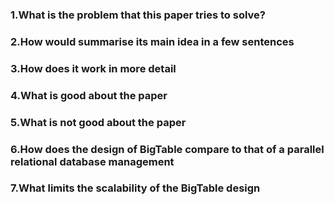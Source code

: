 ### 1.What is the problem that this paper tries to solve?

### 2.How would summarise its main idea in a few sentences

### 3.How does it work in more detail

### 4.What is good about the paper

### 5.What is not good about the paper

### 6.How does the design of BigTable compare to that of a parallel relational database management

### 7.What limits the scalability of the BigTable design